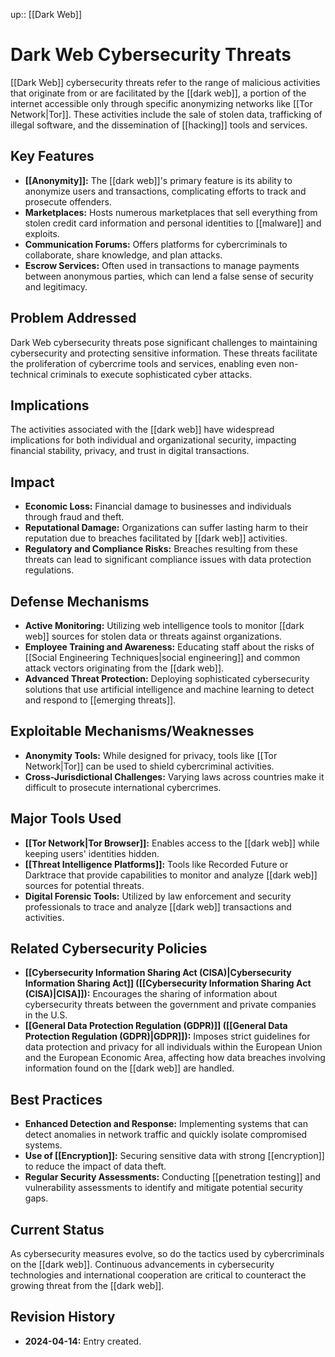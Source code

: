 up:: [[Dark Web]]
# Dark Web Cybersecurity Threats

[[Dark Web]] cybersecurity threats refer to the range of malicious activities that originate from or are facilitated by the [[dark web]], a portion of the internet accessible only through specific anonymizing networks like [[Tor Network|Tor]]. These activities include the sale of stolen data, trafficking of illegal software, and the dissemination of [[hacking]] tools and services.

## Key Features

- **[[Anonymity]]:** The [[dark web]]'s primary feature is its ability to anonymize users and transactions, complicating efforts to track and prosecute offenders.
- **Marketplaces:** Hosts numerous marketplaces that sell everything from stolen credit card information and personal identities to [[malware]] and exploits.
- **Communication Forums:** Offers platforms for cybercriminals to collaborate, share knowledge, and plan attacks.
- **Escrow Services:** Often used in transactions to manage payments between anonymous parties, which can lend a false sense of security and legitimacy.

## Problem Addressed

Dark Web cybersecurity threats pose significant challenges to maintaining cybersecurity and protecting sensitive information. These threats facilitate the proliferation of cybercrime tools and services, enabling even non-technical criminals to execute sophisticated cyber attacks.

## Implications

The activities associated with the [[dark web]] have widespread implications for both individual and organizational security, impacting financial stability, privacy, and trust in digital transactions.

## Impact

- **Economic Loss:** Financial damage to businesses and individuals through fraud and theft.
- **Reputational Damage:** Organizations can suffer lasting harm to their reputation due to breaches facilitated by [[dark web]] activities.
- **Regulatory and Compliance Risks:** Breaches resulting from these threats can lead to significant compliance issues with data protection regulations.

## Defense Mechanisms

- **Active Monitoring:** Utilizing web intelligence tools to monitor [[dark web]] sources for stolen data or threats against organizations.
- **Employee Training and Awareness:** Educating staff about the risks of [[Social Engineering Techniques|social engineering]] and common attack vectors originating from the [[dark web]].
- **Advanced Threat Protection:** Deploying sophisticated cybersecurity solutions that use artificial intelligence and machine learning to detect and respond to [[emerging threats]].

## Exploitable Mechanisms/Weaknesses

- **Anonymity Tools:** While designed for privacy, tools like [[Tor Network|Tor]] can be used to shield cybercriminal activities.
- **Cross-Jurisdictional Challenges:** Varying laws across countries make it difficult to prosecute international cybercrimes.

## Major Tools Used

- **[[Tor Network|Tor Browser]]:** Enables access to the [[dark web]] while keeping users' identities hidden.
- **[[Threat Intelligence Platforms]]:** Tools like Recorded Future or Darktrace that provide capabilities to monitor and analyze [[dark web]] sources for potential threats.
- **Digital Forensic Tools:** Utilized by law enforcement and security professionals to trace and analyze [[dark web]] transactions and activities.

## Related Cybersecurity Policies

- **[[Cybersecurity Information Sharing Act (CISA)|Cybersecurity Information Sharing Act]] ([[Cybersecurity Information Sharing Act (CISA)|CISA]]):** Encourages the sharing of information about cybersecurity threats between the government and private companies in the U.S.
- **[[General Data Protection Regulation (GDPR)]] ([[General Data Protection Regulation (GDPR)|GDPR]]):** Imposes strict guidelines for data protection and privacy for all individuals within the European Union and the European Economic Area, affecting how data breaches involving information found on the [[dark web]] are handled.

## Best Practices

- **Enhanced Detection and Response:** Implementing systems that can detect anomalies in network traffic and quickly isolate compromised systems.
- **Use of [[Encryption]]:** Securing sensitive data with strong [[encryption]] to reduce the impact of data theft.
- **Regular Security Assessments:** Conducting [[penetration testing]] and vulnerability assessments to identify and mitigate potential security gaps.

## Current Status

As cybersecurity measures evolve, so do the tactics used by cybercriminals on the [[dark web]]. Continuous advancements in cybersecurity technologies and international cooperation are critical to counteract the growing threat from the [[dark web]].

## Revision History

- **2024-04-14:** Entry created.
